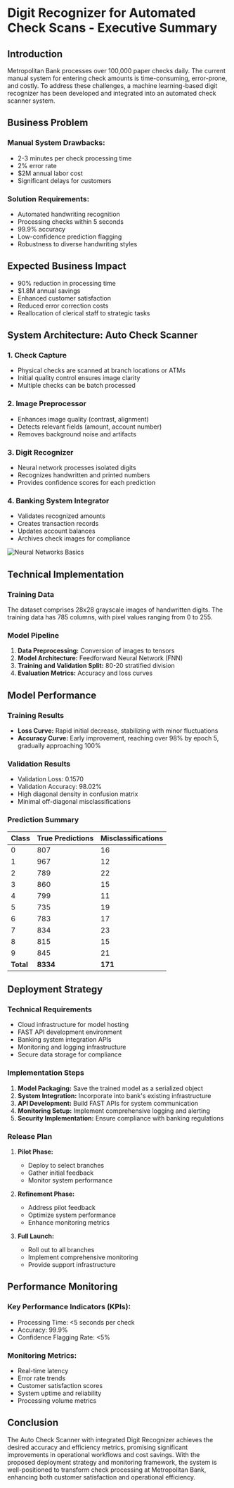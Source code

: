 # Digit Recognizer for Automated Check Scans - Executive Summary

## Introduction

Metropolitan Bank processes over 100,000 paper checks daily. The current manual system for entering check amounts is time-consuming, error-prone, and costly. To address these challenges, a machine learning-based digit recognizer has been developed and integrated into an automated check scanner system.

## Business Problem

### Manual System Drawbacks:
* 2-3 minutes per check processing time
* 2% error rate
* $2M annual labor cost
* Significant delays for customers

### Solution Requirements:
* Automated handwriting recognition
* Processing checks within 5 seconds
* 99.9% accuracy
* Low-confidence prediction flagging
* Robustness to diverse handwriting styles

## Expected Business Impact

* 90% reduction in processing time
* $1.8M annual savings
* Enhanced customer satisfaction
* Reduced error correction costs
* Reallocation of clerical staff to strategic tasks

## System Architecture: Auto Check Scanner

### 1. Check Capture 
* Physical checks are scanned at branch locations or ATMs
* Initial quality control ensures image clarity
* Multiple checks can be batch processed

### 2. Image Preprocessor
* Enhances image quality (contrast, alignment)
* Detects relevant fields (amount, account number)
* Removes background noise and artifacts

### 3. Digit Recognizer
* Neural network processes isolated digits
* Recognizes handwritten and printed numbers
* Provides confidence scores for each prediction

### 4. Banking System Integrator
* Validates recognized amounts
* Creates transaction records
* Updates account balances
* Archives check images for compliance

![Neural Networks Basics](https://github.com/user-attachments/assets/b49dae22-a9cb-43f5-8444-5c897db818c7)

## Technical Implementation

### Training Data
The dataset comprises 28x28 grayscale images of handwritten digits. The training data has 785 columns, with pixel values ranging from 0 to 255.

### Model Pipeline
1. **Data Preprocessing:** Conversion of images to tensors
2. **Model Architecture:** Feedforward Neural Network (FNN)
3. **Training and Validation Split:** 80-20 stratified division
4. **Evaluation Metrics:** Accuracy and loss curves

## Model Performance

### Training Results
* **Loss Curve:** Rapid initial decrease, stabilizing with minor fluctuations
* **Accuracy Curve:** Early improvement, reaching over 98% by epoch 5, gradually approaching 100%

### Validation Results
* Validation Loss: 0.1570
* Validation Accuracy: 98.02%
* High diagonal density in confusion matrix
* Minimal off-diagonal misclassifications

### Prediction Summary

| Class | True Predictions | Misclassifications |
|-------|-----------------|-------------------|
| 0 | 807 | 16 |
| 1 | 967 | 12 |
| 2 | 789 | 22 |
| 3 | 860 | 15 |
| 4 | 799 | 11 |
| 5 | 735 | 19 |
| 6 | 783 | 17 |
| 7 | 834 | 23 |
| 8 | 815 | 15 |
| 9 | 845 | 21 |
| **Total** | **8334** | **171** |

## Deployment Strategy

### Technical Requirements
* Cloud infrastructure for model hosting
* FAST API development environment
* Banking system integration APIs
* Monitoring and logging infrastructure
* Secure data storage for compliance

### Implementation Steps
1. **Model Packaging:** Save the trained model as a serialized object
2. **System Integration:** Incorporate into bank's existing infrastructure
3. **API Development:** Build FAST APIs for system communication
4. **Monitoring Setup:** Implement comprehensive logging and alerting
5. **Security Implementation:** Ensure compliance with banking regulations

### Release Plan
1. **Pilot Phase:**
   * Deploy to select branches
   * Gather initial feedback
   * Monitor system performance

2. **Refinement Phase:**
   * Address pilot feedback
   * Optimize system performance
   * Enhance monitoring metrics

3. **Full Launch:**
   * Roll out to all branches
   * Implement comprehensive monitoring
   * Provide support infrastructure

## Performance Monitoring

### Key Performance Indicators (KPIs):
* Processing Time: <5 seconds per check
* Accuracy: 99.9%
* Confidence Flagging Rate: <5%

### Monitoring Metrics:
* Real-time latency
* Error rate trends
* Customer satisfaction scores
* System uptime and reliability
* Processing volume metrics

## Conclusion
The Auto Check Scanner with integrated Digit Recognizer achieves the desired accuracy and efficiency metrics, promising significant improvements in operational workflows and cost savings. With the proposed deployment strategy and monitoring framework, the system is well-positioned to transform check processing at Metropolitan Bank, enhancing both customer satisfaction and operational efficiency.
